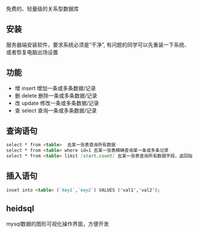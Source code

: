 免费的、轻量级的关系型数据库

## 安装
服务器端安装软件，要求系统必须是“干净”, 有问题的同学可以先重装一下系统、或者恢复电脑出场设置

## 功能
- 增 insert 增加一条或多条数据/记录
- 删 delete 删除一条或多条数据/记录
- 改 update 修改一条或多条数据/记录
- 查 select 查询一条或多条数据/记录

## 查询语句

```md
select * from <table>  去某一张表查询所有数据
select * from <table> where id=1 去某一张表精确查询某一条或多条记录
select * from <table> limit [start,count] 去某一张表查询所有数据字段，返回指定数据
```

## 插入语句
```md
inset into <table> (`key1`,`key2`) VALUES ('val1','val2');
```

## heidsql
mysql数据的图形可视化操作界面，方便开发